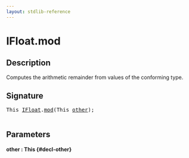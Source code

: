 ```yaml
---
layout: stdlib-reference
---
```


# IFloat\.mod

## Description

Computes the arithmetic remainder from values of the conforming type.




## Signature 

<pre>
<span class="code_keyword">This</span> <a href="/stdlib-reference/interfaces/ifloat-01/index" class="code_type">IFloat</a>.<a href="/stdlib-reference/interfaces/ifloat-01/mod">mod</a>(<span class="code_keyword">This</span> <a href="/stdlib-reference/interfaces/ifloat-01/mod#decl-other" class="code_param">other</a>);

</pre>

## Parameters

#### other  : This {#decl-other}

